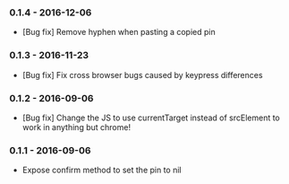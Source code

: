 ### 0.1.4 - 2016-12-06

* [Bug fix] Remove hyphen when pasting a copied pin

### 0.1.3 - 2016-11-23

* [Bug fix] Fix cross browser bugs caused by keypress differences


### 0.1.2 - 2016-09-06

* [Bug fix] Change the JS to use currentTarget instead of srcElement to work in anything but chrome!


### 0.1.1 - 2016-09-06

* Expose confirm method to set the pin to nil
